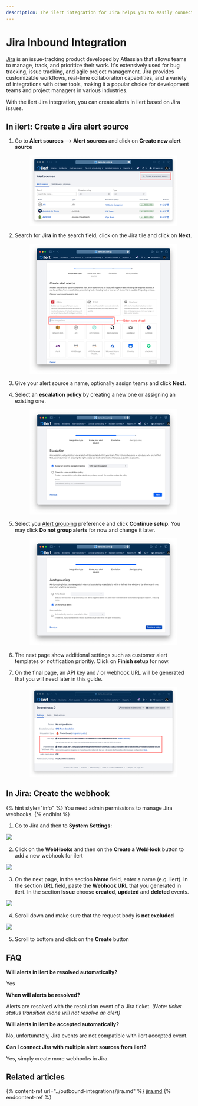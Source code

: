 ```yaml
---
description: The ilert integration for Jira helps you to easily connect ilert with Jira.
---
```


# Jira Inbound Integration

[Jira](https://www.atlassian.com/software/jira) is an issue-tracking product developed by Atlassian that allows teams to manage, track, and prioritize their work. It's extensively used for bug tracking, issue tracking, and agile project management. Jira provides customizable workflows, real-time collaboration capabilities, and a variety of integrations with other tools, making it a popular choice for development teams and project managers in various industries.&#x20;

With the ilert Jira integration, you can create alerts in ilert based on Jira issues.

## In ilert: Create a Jira alert source <a href="#in-ilert" id="in-ilert"></a>

1.  Go to **Alert sources** --> **Alert sources** and click on **Create new alert source**

    <figure><img src="../.gitbook/assets/Screenshot 2023-08-28 at 10.21.10.png" alt=""><figcaption></figcaption></figure>
2.  Search for **Jira** in the search field, click on the Jira tile and click on **Next**.&#x20;

    <figure><img src="../.gitbook/assets/Screenshot 2023-08-28 at 10.24.23.png" alt=""><figcaption></figcaption></figure>
3. Give your alert source a name, optionally assign teams and click **Next**.
4.  Select an **escalation policy** by creating a new one or assigning an existing one.

    <figure><img src="../.gitbook/assets/Screenshot 2023-08-28 at 11.37.47.png" alt=""><figcaption></figcaption></figure>
5.  Select you [Alert grouping](../alerting/alert-sources.md#alert-grouping) preference and click **Continue setup**. You may click **Do not group alerts** for now and change it later.&#x20;

    <figure><img src="../.gitbook/assets/Screenshot 2023-08-28 at 11.38.24.png" alt=""><figcaption></figcaption></figure>
6. The next page show additional settings such as customer alert templates or notification prioritiy. Click on **Finish setup** for now.
7.  On the final page, an API key and / or webhook URL will be generated that you will need later in this guide.

    <figure><img src="../.gitbook/assets/Screenshot 2023-08-28 at 11.47.34 (1).png" alt=""><figcaption></figcaption></figure>

## In Jira: Create the webhook <a href="#in-topdesk" id="in-topdesk"></a>

{% hint style="info" %}
You need admin permissions to manage Jira webhooks.
{% endhint %}

1. Go to Jira and then to **System** **Settings:**

![](../.gitbook/assets/Projects\_-\_Jira.png)

2. Click on the **WebHooks** and then on the **Create a WebHook** button to add a new webhook for ilert

![](../.gitbook/assets/WebHooks\_-\_Jira.png)

3. On the next page, in the section **Name** field, enter a name (e.g. ilert). In the section **URL** field, paste the **Webhook URL** that you generated in ilert. In the section **Issue** choose **created**, **updated** and **deleted** events.

![](<../.gitbook/assets/WebHooks\_-\_Jira (1).png>)

4. Scroll down and make sure that the request body is **not excluded**

![](../.gitbook/assets/Screenshot\_23\_09\_21\_\_13\_18.png)

5. Scroll to bottom and click on the **Create** button

## FAQ <a href="#faq" id="faq"></a>

**Will alerts in ilert be resolved automatically?**

Yes

**When will alerts be resolved?**

Alerts are resolved with the resolution event of a Jira ticket. _(Note: ticket status transition alone will not resolve an alert)_

**Will alerts in ilert be accepted automatically?**

No, unfortunately, Jira events are not compatible with ilert accepted event.

**Can I connect Jira with multiple alert sources from ilert?**

Yes, simply create more webhooks in Jira.



## Related articles

{% content-ref url="../outbound-integrations/jira.md" %}
[jira.md](../outbound-integrations/jira.md)
{% endcontent-ref %}
